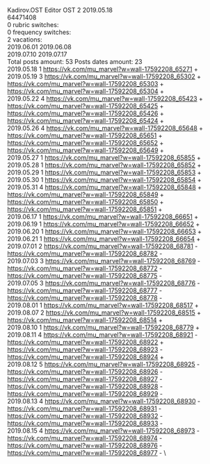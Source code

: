 Kadirov.OST	Editor OST 2 2019.05.18\
64471408\
0 rubric switches:\
0 frequency switches:\
2 vacations:\
2019.06.01 2019.06.08 \
2019.07.10 2019.07.17 \
Total posts amount: 53	Posts dates amount: 23\
2019.05.18 1 https://vk.com/mu_marvel?w=wall-17592208_65271 + \
2019.05.19 3 https://vk.com/mu_marvel?w=wall-17592208_65302 + https://vk.com/mu_marvel?w=wall-17592208_65303 + https://vk.com/mu_marvel?w=wall-17592208_65304 + \
2019.05.22 4 https://vk.com/mu_marvel?w=wall-17592208_65423 + https://vk.com/mu_marvel?w=wall-17592208_65425 + https://vk.com/mu_marvel?w=wall-17592208_65426 + https://vk.com/mu_marvel?w=wall-17592208_65424 + \
2019.05.26 4 https://vk.com/mu_marvel?w=wall-17592208_65648 + https://vk.com/mu_marvel?w=wall-17592208_65651 + https://vk.com/mu_marvel?w=wall-17592208_65652 + https://vk.com/mu_marvel?w=wall-17592208_65649 + \
2019.05.27 1 https://vk.com/mu_marvel?w=wall-17592208_65855 + \
2019.05.28 1 https://vk.com/mu_marvel?w=wall-17592208_65852 + \
2019.05.29 1 https://vk.com/mu_marvel?w=wall-17592208_65853 + \
2019.05.30 1 https://vk.com/mu_marvel?w=wall-17592208_65854 + \
2019.05.31 4 https://vk.com/mu_marvel?w=wall-17592208_65848 + https://vk.com/mu_marvel?w=wall-17592208_65849 + https://vk.com/mu_marvel?w=wall-17592208_65850 + https://vk.com/mu_marvel?w=wall-17592208_65851 + \
2019.06.17 1 https://vk.com/mu_marvel?w=wall-17592208_66651 + \
2019.06.19 1 https://vk.com/mu_marvel?w=wall-17592208_66652 + \
2019.06.20 1 https://vk.com/mu_marvel?w=wall-17592208_66653 + \
2019.06.21 1 https://vk.com/mu_marvel?w=wall-17592208_66654 + \
2019.07.01 2 https://vk.com/mu_marvel?w=wall-17592208_68781 - https://vk.com/mu_marvel?w=wall-17592208_68782 - \
2019.07.03 3 https://vk.com/mu_marvel?w=wall-17592208_68769 - https://vk.com/mu_marvel?w=wall-17592208_68772 - https://vk.com/mu_marvel?w=wall-17592208_68775 - \
2019.07.05 3 https://vk.com/mu_marvel?w=wall-17592208_68776 - https://vk.com/mu_marvel?w=wall-17592208_68777 - https://vk.com/mu_marvel?w=wall-17592208_68778 - \
2019.08.01 1 https://vk.com/mu_marvel?w=wall-17592208_68517 + \
2019.08.07 2 https://vk.com/mu_marvel?w=wall-17592208_68515 + https://vk.com/mu_marvel?w=wall-17592208_68514 + \
2019.08.10 1 https://vk.com/mu_marvel?w=wall-17592208_68779 + \
2019.08.11 4 https://vk.com/mu_marvel?w=wall-17592208_68921 - https://vk.com/mu_marvel?w=wall-17592208_68922 + https://vk.com/mu_marvel?w=wall-17592208_68923 - https://vk.com/mu_marvel?w=wall-17592208_68924 + \
2019.08.12 5 https://vk.com/mu_marvel?w=wall-17592208_68925 - https://vk.com/mu_marvel?w=wall-17592208_68926 - https://vk.com/mu_marvel?w=wall-17592208_68927 - https://vk.com/mu_marvel?w=wall-17592208_68928 - https://vk.com/mu_marvel?w=wall-17592208_68929 - \
2019.08.13 4 https://vk.com/mu_marvel?w=wall-17592208_68930 - https://vk.com/mu_marvel?w=wall-17592208_68931 - https://vk.com/mu_marvel?w=wall-17592208_68932 - https://vk.com/mu_marvel?w=wall-17592208_68933 - \
2019.08.15 4 https://vk.com/mu_marvel?w=wall-17592208_68973 - https://vk.com/mu_marvel?w=wall-17592208_68974 - https://vk.com/mu_marvel?w=wall-17592208_68976 - https://vk.com/mu_marvel?w=wall-17592208_68977 - \
